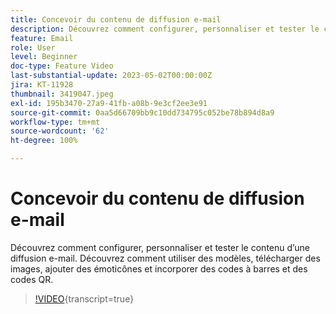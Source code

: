 ```yaml
---
title: Concevoir du contenu de diffusion e-mail
description: Découvrez comment configurer, personnaliser et tester le contenu d’une diffusion e-mail. Découvrez comment utiliser des modèles, télécharger des images, ajouter des émoticônes et incorporer des codes à barres et des codes QR.
feature: Email
role: User
level: Beginner
doc-type: Feature Video
last-substantial-update: 2023-05-02T00:00:00Z
jira: KT-11928
thumbnail: 3419047.jpeg
exl-id: 195b3470-27a9-41fb-a08b-9e3cf2ee3e91
source-git-commit: 0aa5d66709bb9c10dd734795c052be78b894d8a9
workflow-type: tm+mt
source-wordcount: '62'
ht-degree: 100%

---
```


# Concevoir du contenu de diffusion e-mail

Découvrez comment configurer, personnaliser et tester le contenu d’une diffusion e-mail. Découvrez comment utiliser des modèles, télécharger des images, ajouter des émoticônes et incorporer des codes à barres et des codes QR.

>[!VIDEO](https://video.tv.adobe.com/v/3419047?learn=on){transcript=true}
